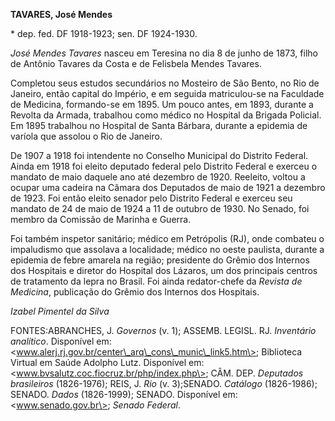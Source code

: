 **TAVARES, José Mendes**

\* dep. fed. DF 1918-1923; sen. DF 1924-1930.

*José Mendes Tavares* nasceu em Teresina no dia 8 de junho de 1873,
filho de Antônio Tavares da Costa e de Felisbela Mendes Tavares.

Completou seus estudos secundários no Mosteiro de São Bento, no Rio de
Janeiro, então capital do Império, e em seguida matriculou-se na
Faculdade de Medicina, formando-se em 1895. Um pouco antes, em 1893,
durante a Revolta da Armada, trabalhou como médico no Hospital da
Brigada Policial. Em 1895 trabalhou no Hospital de Santa Bárbara,
durante a epidemia de varíola que assolou o Rio de Janeiro.

De 1907 a 1918 foi intendente no Conselho Municipal do Distrito Federal.
Ainda em 1918 foi eleito deputado federal pelo Distrito Federal e
exerceu o mandato de maio daquele ano até dezembro de 1920. Reeleito,
voltou a ocupar uma cadeira na Câmara dos Deputados de maio de 1921 a
dezembro de 1923. Foi então eleito senador pelo Distrito Federal e
exerceu seu mandato de 24 de maio de 1924 a 11 de outubro de 1930. No
Senado, foi membro da Comissão de Marinha e Guerra.

Foi também inspetor sanitário; médico em Petrópolis (RJ), onde combateu
o impaludismo que assolava a localidade; médico no oeste paulista,
durante a epidemia de febre amarela na região; presidente do Grêmio dos
Internos dos Hospitais e diretor do Hospital dos Lázaros, um dos
principais centros de tratamento da lepra no Brasil. Foi ainda
redator-chefe da *Revista de Medicina*, publicação do Grêmio dos
Internos dos Hospitais.

*Izabel Pimentel da Silva*

FONTES:ABRANCHES, J. *Governos* (v. 1); ASSEMB. LEGISL. RJ. *Inventário
analítico*. Disponível em:
\<www.alerj.rj.gov.br/center\_arq\_cons\_munic\_link5.htm\>; Biblioteca
Virtual em Saúde Adolpho Lutz. Disponível em:
\<www.bvsalutz.coc.fiocruz.br/php/index.php\>; CÂM. DEP. *Deputados
brasileiros* (1826-1976); REIS, J. *Rio* (v. 3);SENADO. *Catálogo*
(1826-1986); SENADO. *Dados* (1826-1999); SENADO. Disponível em:
\<www.senado.gov.br\>; *Senado Federal*.
